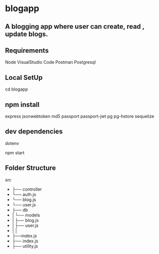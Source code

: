 # blogapp

A blogging app where user can create, read , update blogs.
---
## Requirements
 Node
 VisualStudio Code
 Postman 
 Postgresql
 ## Local SetUp
 cd blogapp
 ## npm install <name>
 express
 jsonwebtoken
 md5
 passport
 passport-jwt
 pg
 pg-hstore
 sequelize
 ## dev dependencies
 dotenv
 
 npm start

 ## Folder Structure
 src
* ├── controller
*    └── auth.js
*    └── blog.js
*    └── user.js
* ├── db
*   | └── models
*   |    ├── blog.js
*   |    ├── user.js
*   |    │  
*   ├──index.js    
* ├── index.js
* ├── utility.js